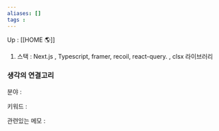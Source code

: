 ```yaml
---
aliases: []
tags : 
---
```

Up : [[HOME 🌎]]

1. 스택 : Next.js , Typescript, framer, recoil, react-query. , clsx 라이브러리 

### 생각의 연결고리
분야 :

키워드 :

관련있는 메모 :
